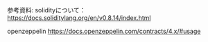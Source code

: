 
参考資料: 
solidityについて：
https://docs.soliditylang.org/en/v0.8.14/index.html

openzeppelin
https://docs.openzeppelin.com/contracts/4.x/#usage